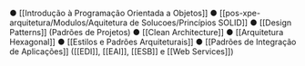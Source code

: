● [[Introdução à Programação Orientada a Objetos]]
● [[pos-xpe-arquitetura/Modulos/Aquitetura de Solucoes/Princípios SOLID]]
● [[Design Patterns]] (Padrões de Projetos)
● [[Clean Architecture]]
● [[Arquitetura Hexagonal]]
● [[Estilos e Padrões Arquiteturais]]
● [[Padrões de Integração de Aplicações]] ([[EDI]], [[EAI]], [[ESB]] e [[Web Services]])